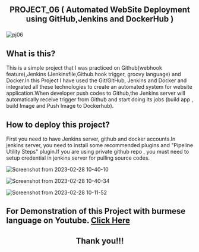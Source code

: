 ## <p align="center"> PROJECT_06 ( Automated WebSite Deployment using GitHub,Jenkins and DockerHub ) </p>

![pj06](https://user-images.githubusercontent.com/120474799/221751207-8764c311-939b-4114-b918-23ee6ac15535.png)

## What is this?
This is a simple project that I was practiced on Github(webhook feature),Jenkins (Jenkinsfile,Github hook trigger, groovy language) and  Docker.In this Project I have used the Git/GitHub, Jenkins and Docker and integrated all these technologies to create an automated system for website application.When developer push codes to Github,the Jenkins server will automatically receive trigger from Github and start doing its jobs (build app , build Image and Push Image to Dockerhub).

## How to deploy this project?
First you need to have Jenkins server, github and docker accounts.In jenkins server, you need to install some recommended plugins and "Pipeline Utility Steps" plugin.If you are using private github repo , you must need to setup credential in jenkins server for pulling source codes.

![Screenshot from 2023-02-28 10-40-10](https://user-images.githubusercontent.com/120474799/221751650-21aaa355-280c-455e-8b09-1101c36ba123.png)

![Screenshot from 2023-02-28 10-40-34](https://user-images.githubusercontent.com/120474799/221751656-95a09aa2-1b1c-46d3-ad89-459ca0d1eabf.png)

![Screenshot from 2023-02-28 10-11-52](https://user-images.githubusercontent.com/120474799/221751274-2a8c58ef-4a97-4481-a91f-202c5c350b69.png)

##  For Demonstration of this Project with burmese language on Youtube. <a href="YOUTUBE_LINK">Click Here</a>

## <p align="center">  Thank you!!! </p>
